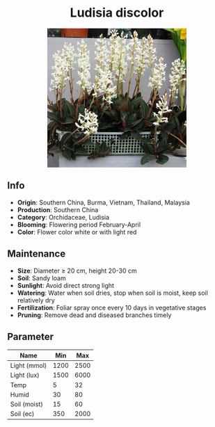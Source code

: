 <h1 align='center'>Ludisia discolor</h1>
<p align="center">
    <img 
        align='center'
        width='320'
        src="../images/ludisia discolor.png" 
        alt='Ludisia discolor' />
</p>

## Info

 - **Origin**: Southern China, Burma, Vietnam, Thailand, Malaysia
 - **Production**: Southern China
 - **Category**: Orchidaceae, Ludisia
 - **Blooming**: Flowering period February-April
 - **Color**: Flower color white or with light red

## Maintenance

 - **Size**: Diameter ≥ 20 cm, height 20-30 cm
 - **Soil**: Sandy loam
 - **Sunlight**: Avoid direct strong light
 - **Watering**: Water when soil dries, stop when soil is moist, keep soil relatively dry
 - **Fertilization**: Foliar spray once every 10 days in vegetative stages
 - **Pruning**: Remove dead and diseased branches timely

## Parameter

| Name         | Min  | Max   |
|--------------|------|-------|
| Light (mmol) | 1200 | 2500  |
| Light (lux)  | 1500 | 6000 |
| Temp         | 5    | 32    |
| Humid        | 30   | 80    |
| Soil (moist) | 15   | 60    |
| Soil (ec)    | 350  | 2000  |